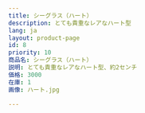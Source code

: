 ```yaml
---
title: シーグラス（ハート）
description: とても貴重なレアなハート型
lang: ja
layout: product-page
id: 8
priority: 10
商品名: シーグラス（ハート）
説明: とても貴重なレアなハート型、約2センチ
価格: 3000
在庫: 1
画像: ハート.jpg

---
```


